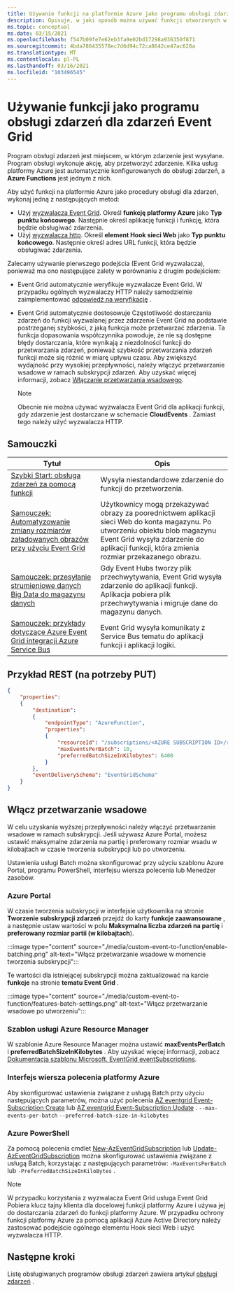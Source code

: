 ```yaml
---
title: Używanie funkcji na platformie Azure jako programu obsługi zdarzeń dla zdarzeń Azure Event Grid
description: Opisuje, w jaki sposób można używać funkcji utworzonych w programach i hostowanych przez Azure Functions jako programy obsługi zdarzeń dla zdarzeń Event Grid.
ms.topic: conceptual
ms.date: 03/15/2021
ms.openlocfilehash: f547b09fe7e62eb3fa9e02bd17298a936350f871
ms.sourcegitcommit: 4bda786435578ec7d6d94c72ca8642ce47ac628a
ms.translationtype: MT
ms.contentlocale: pl-PL
ms.lasthandoff: 03/16/2021
ms.locfileid: "103496545"
---
```

# <a name="use-a-function-as-an-event-handler-for-event-grid-events"></a>Używanie funkcji jako programu obsługi zdarzeń dla zdarzeń Event Grid

Program obsługi zdarzeń jest miejscem, w którym zdarzenie jest wysyłane. Program obsługi wykonuje akcję, aby przetworzyć zdarzenie. Kilka usług platformy Azure jest automatycznie konfigurowanych do obsługi zdarzeń, a **Azure Functions** jest jednym z nich. 


Aby użyć funkcji na platformie Azure jako procedury obsługi dla zdarzeń, wykonaj jedną z następujących metod: 

-   Użyj [wyzwalacza Event Grid](../azure-functions/functions-bindings-event-grid-trigger.md).  Określ **funkcję platformy Azure** jako **Typ punktu końcowego**. Następnie określ aplikację funkcji i funkcję, która będzie obsługiwać zdarzenia. 
-   Użyj [wyzwalacza http](../azure-functions/functions-bindings-http-webhook.md).  Określ **element Hook sieci Web** jako **Typ punktu końcowego**. Następnie określ adres URL funkcji, która będzie obsługiwać zdarzenia. 

Zalecamy używanie pierwszego podejścia (Event Grid wyzwalacza), ponieważ ma ono następujące zalety w porównaniu z drugim podejściem:
-   Event Grid automatycznie weryfikuje wyzwalacze Event Grid. W przypadku ogólnych wyzwalaczy HTTP należy samodzielnie zaimplementować [odpowiedź na weryfikację](webhook-event-delivery.md) .
-   Event Grid automatycznie dostosowuje Częstotliwość dostarczania zdarzeń do funkcji wyzwalanej przez zdarzenie Event Grid na podstawie postrzeganej szybkości, z jaką funkcja może przetwarzać zdarzenia. Ta funkcja dopasowania współczynnika powoduje, że nie są dostępne błędy dostarczania, które wynikają z niezdolności funkcji do przetwarzania zdarzeń, ponieważ szybkość przetwarzania zdarzeń funkcji może się różnić w miarę upływu czasu. Aby zwiększyć wydajność przy wysokiej przepływności, należy włączyć przetwarzanie wsadowe w ramach subskrypcji zdarzeń. Aby uzyskać więcej informacji, zobacz [Włączanie przetwarzania wsadowego](#enable-batching).

    > [!NOTE]
    > Obecnie nie można używać wyzwalacza Event Grid dla aplikacji funkcji, gdy zdarzenie jest dostarczane w schemacie **CloudEvents** . Zamiast tego należy użyć wyzwalacza HTTP.

## <a name="tutorials"></a>Samouczki

|Tytuł  |Opis  |
|---------|---------|
| [Szybki Start: obsługa zdarzeń za pomocą funkcji](custom-event-to-function.md) | Wysyła niestandardowe zdarzenie do funkcji do przetworzenia. |
| [Samouczek: Automatyzowanie zmiany rozmiarów załadowanych obrazów przy użyciu Event Grid](resize-images-on-storage-blob-upload-event.md) | Użytkownicy mogą przekazywać obrazy za poorednictwem aplikacji sieci Web do konta magazynu. Po utworzeniu obiektu blob magazynu Event Grid wysyła zdarzenie do aplikacji funkcji, która zmienia rozmiar przekazanego obrazu. |
| [Samouczek: przesyłanie strumieniowe danych Big Data do magazynu danych](event-grid-event-hubs-integration.md) | Gdy Event Hubs tworzy plik przechwytywania, Event Grid wysyła zdarzenie do aplikacji funkcji. Aplikacja pobiera plik przechwytywania i migruje dane do magazynu danych. |
| [Samouczek: przykłady dotyczące Azure Event Grid integracji Azure Service Bus](../service-bus-messaging/service-bus-to-event-grid-integration-example.md?toc=%2fazure%2fevent-grid%2ftoc.json) | Event Grid wysyła komunikaty z Service Bus tematu do aplikacji funkcji i aplikacji logiki. |

## <a name="rest-example-for-put"></a>Przykład REST (na potrzeby PUT)

```json
{
    "properties": 
    {
        "destination": 
        {
            "endpointType": "AzureFunction",
            "properties": 
            {
                "resourceId": "/subscriptions/<AZURE SUBSCRIPTION ID>/resourceGroups/<RESOURCE GROUP NAME>/providers/Microsoft.Web/sites/<FUNCTION APP NAME>/functions/<FUNCTION NAME>",
                "maxEventsPerBatch": 10,
                "preferredBatchSizeInKilobytes": 6400
            }
        },
        "eventDeliverySchema": "EventGridSchema"
    }
}
```

## <a name="enable-batching"></a>Włącz przetwarzanie wsadowe
W celu uzyskania wyższej przepływności należy włączyć przetwarzanie wsadowe w ramach subskrypcji. Jeśli używasz Azure Portal, możesz ustawić maksymalne zdarzenia na partię i preferowany rozmiar wsadu w kilobajtach w czasie tworzenia subskrypcji lub po utworzeniu. 

Ustawienia usługi Batch można skonfigurować przy użyciu szablonu Azure Portal, programu PowerShell, interfejsu wiersza polecenia lub Menedżer zasobów. 

### <a name="azure-portal"></a>Azure Portal
W czasie tworzenia subskrypcji w interfejsie użytkownika na stronie **Tworzenie subskrypcji zdarzeń** przejdź do karty **funkcje zaawansowane** , a następnie ustaw wartości w polu **Maksymalna liczba zdarzeń na partię** i **preferowany rozmiar partii (w kilobajtach**). 
    
:::image type="content" source="./media/custom-event-to-function/enable-batching.png" alt-text="Włącz przetwarzanie wsadowe w momencie tworzenia subskrypcji":::

Te wartości dla istniejącej subskrypcji można zaktualizować na karcie **funkcje** na stronie **tematu Event Grid** . 

:::image type="content" source="./media/custom-event-to-function/features-batch-settings.png" alt-text="Włącz przetwarzanie wsadowe po utworzeniu":::

### <a name="azure-resource-manager-template"></a>Szablon usługi Azure Resource Manager
W szablonie Azure Resource Manager można ustawić **maxEventsPerBatch** i **preferredBatchSizeInKilobytes** . Aby uzyskać więcej informacji, zobacz [Dokumentacja szablonu Microsoft. EventGrid eventSubscriptions](/azure/templates/microsoft.eventgrid/eventsubscriptions).

### <a name="azure-cli"></a>Interfejs wiersza polecenia platformy Azure
Aby skonfigurować ustawienia związane z usługą Batch przy użyciu następujących parametrów, można użyć polecenia [AZ eventgrid Event-Subscription Create](/cli/azure/eventgrid/event-subscription#az_eventgrid_event_subscription_create&preserve-view=true) lub [AZ eventgrid Event-Subscription Update](/cli/azure/eventgrid/event-subscription#az_eventgrid_event_subscription_update&preserve-view=true) . `--max-events-per-batch` `--preferred-batch-size-in-kilobytes`

### <a name="azure-powershell"></a>Azure PowerShell
Za pomocą polecenia cmdlet [New-AzEventGridSubscription](/powershell/module/az.eventgrid/new-azeventgridsubscription) lub [Update-AzEventGridSubscription](/powershell/module/az.eventgrid/update-azeventgridsubscription) można skonfigurować ustawienia związane z usługą Batch, korzystając z następujących parametrów: `-MaxEventsPerBatch` lub `-PreferredBatchSizeInKiloBytes` .

> [!NOTE]
> W przypadku korzystania z wyzwalacza Event Grid usługa Event Grid Pobiera klucz tajny klienta dla docelowej funkcji platformy Azure i używa jej do dostarczania zdarzeń do funkcji platformy Azure. W przypadku ochrony funkcji platformy Azure za pomocą aplikacji Azure Active Directory należy zastosować podejście ogólnego elementu Hook sieci Web i użyć wyzwalacza HTTP.

## <a name="next-steps"></a>Następne kroki
Listę obsługiwanych programów obsługi zdarzeń zawiera artykuł [obsługi zdarzeń](event-handlers.md) .
